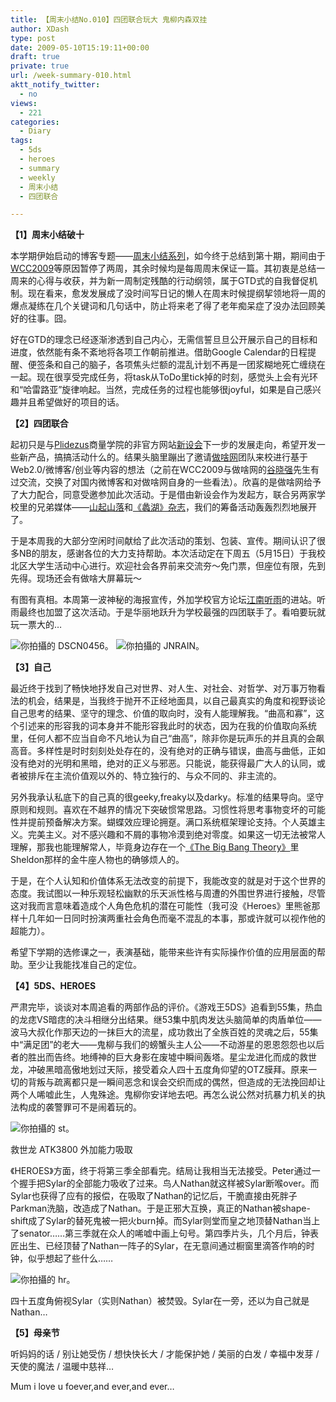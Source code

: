 ```yaml
---
title: 【周末小结No.010】四团联合玩大 鬼柳内森双挂
author: XDash
type: post
date: 2009-05-10T15:19:11+00:00
draft: true
private: true
url: /week-summary-010.html
aktt_notify_twitter:
  - no
views:
  - 221
categories:
  - Diary
tags:
  - 5ds
  - heroes
  - summary
  - weekly
  - 周末小结
  - 四团联合

---
```

**【1】周末小结破十**

本学期伊始启动的博客专题——<a href="http://www.fanbing.net/blog/tag/%e5%91%a8%e6%9c%ab%e5%b0%8f%e7%bb%93" target="_blank">周末小结系列</a>，如今终于总结到第十期，期间由于<a href="http://www.fanbing.net/blog/tag/wcc" target="_blank">WCC2009</a>等原因暂停了两周，其余时候均是每周周末保证一篇。其初衷是总结一周来的心得与收获，并为新一周制定残酷的行动纲领，属于GTD式的自我督促机制。现在看来，愈发发展成了没时间写日记的懒人在周末时候提纲挈领地将一周的爆点凝练在几个关键词和几句话中，防止将来老了得了老年痴呆症了没办法回顾美好的往事。囧。

好在GTD的理念已经逐渐渗透到自己内心，无需信誓旦旦公开展示自己的目标和进度，依然能有条不紊地将各项工作朝前推进。借助Google Calendar的日程提醒、便签条和自己的脑子，各项焦头烂额的混乱计划不再是一团浆糊地死亡缠绕在一起。现在很享受完成任务，将task从ToDo里tick掉的时刻，感觉头上会有光环和“哈雷路亚”旋律响起。当然，完成任务的过程也能够很joyful，如果是自己感兴趣并且希望做好的项目的话。

**<!--more-->【2】四团联合**

起初只是与<a href="http://www.plidezus.net" target="_blank">Plidezus</a>商量学院的非官方网站<a href="http://www.newdesigner.org" target="_blank">新设会</a>下一步的发展走向，希望开发一些新产品，搞搞活动什么的。结果头脑里蹦出了邀请<a href="http://www.zuosa.com" target="_blank">做啥网</a>团队来校进行基于Web2.0/微博客/创业等内容的想法（之前在WCC2009与做啥网的<a href="http://www.guxiaoqiang.com/" target="_blank">谷晓强</a>先生有过交流，交换了对国内微博客和对做啥网自身的一些看法）。欣喜的是做啥网给予了大力配合，同意受邀参加此次活动。于是借由新设会作为发起方，联合另两家学校里的兄弟媒体——<a href="http://www.3736.net" target="_blank">山起山落</a>和<a href="http://www.lihuzine.com" target="_blank">《蠡湖》杂志</a>，我们的筹备活动轰轰烈烈地展开了。

于是本周我的大部分空闲时间献给了此次活动的策划、包装、宣传。期间认识了很多NB的朋友，感谢各位的大力支持帮助。本次活动定在下周五（5月15日）于我校北区大学生活动中心进行。欢迎社会各界前来交流夯～免门票，但座位有限，先到先得。现场还会有做啥大屏幕玩～

有图有真相。本周第一波神秘的海报宣传，外加学校官方论坛<a href="http://www.jnrain.com" target="_blank">江南听雨</a>的进站。听雨最终也加盟了这次活动。于是华丽地跃升为学校最强的四团联手了。看咱要玩就玩一票大的&#8230;

<img decoding="async" src="http://farm4.static.flickr.com/3580/3518059895_5204c33545.jpg?v=0" alt="你拍攝的 DSCN0456。" /> 

<img decoding="async" src="http://farm4.static.flickr.com/3299/3518868286_5d6e60941b.jpg?v=0" alt="你拍攝的 JNRAIN。" /> 

**【3】自己**

最近终于找到了畅快地抒发自己对世界、对人生、对社会、对哲学、对万事万物看法的机会，结果是，当我终于抛开不正经地面具，以自己最真实的角度和视野谈论自己思考的结果、坚守的理念、价值的取向时，没有人能理解我。“曲高和寡”，这个引述来的形容我的词本身并不能形容我此时的状态，因为在我的价值取向系统里，任何人都不应当自命不凡地认为自己“曲高”，除非你是玩声乐的并且真的会飙高音。多样性是时时刻刻处处存在的，没有绝对的正确与错误，曲高与曲低，正如没有绝对的光明和黑暗，绝对的正义与邪恶。只能说，能获得最广大人的认同，或者被排斥在主流价值观以外的、特立独行的、与众不同的、非主流的。

另外我承认私底下的自己真的很geeky,freaky以及darky。标准的结果导向。坚守原则和规则。喜欢在不越界的情况下突破惯常思路。习惯性将思考事物变坏的可能性并提前预备解决方案。蝴蝶效应理论拥趸。满口系统框架理论支持。个人英雄主义。完美主义。对不感兴趣和不屑的事物冷漠到绝对零度。如果这一切无法被常人理解，那我也能理解常人，毕竟身边存在一个<a href="http://www.douban.com/subject/2156528/?i=0" target="_blank">《The Big Bang Theory》</a>里Sheldon那样的金牛座人物也的确够烦人的。

于是，在个人认知和价值体系无法改变的前提下，我能改变的就是对于这个世界的态度。我试图以一种乐观轻松幽默的乐天派性格与周遭的外围世界进行接触，尽管这对我而言意味着造成个人角色危机的潜在可能性（我可没《Heroes》里熊爸那样十几年如一日同时扮演两重社会角色而毫不混乱的本事，那或许就可以视作他的超能力）。

希望下学期的选修课之一，表演基础，能带来些许有实际操作价值的应用层面的帮助。至少让我能找准自己的定位。

**【4】5DS、HEROES**

严肃完毕，谈谈对本周追看的两部作品的评价。《游戏王5DS》追看到55集，热血的龙痣VS暗痣的决斗相继分出结果。继53集中肌肉发达头脑简单的肉盾单位——波马大叔化作那天边的一抹巨大的流星，成功救出了全族百姓的灵魂之后，55集中“满足团”的老大——鬼柳与我们的螃蟹头主人公——不动游星的恩恩怨怨也以后者的胜出而告终。地缚神的巨大身影在废墟中瞬间轰塔。星尘龙进化而成的救世龙，冲破黑暗高傲地划过天际，接受着众人四十五度角仰望的OTZ膜拜。原来一切的背叛与疏离都只是一瞬间恶念和误会交织而成的偶然，但造成的无法挽回却让两个人唏嘘此生，人鬼殊途。鬼柳你安详地去吧。再怎么说公然对抗暴力机关的执法构成的袭警罪可不是闹着玩的。

<img decoding="async" src="http://farm4.static.flickr.com/3396/3518109607_bf06498d30.jpg?v=0" alt="你拍攝的 st。" /> 

救世龙 ATK3800 外加能力吸取

《HEROES》方面，终于将第三季全部看完。结局让我相当无法接受。Peter通过一个握手把Sylar的全部能力吸收了过来。鸟人Nathan就这样被Sylar断喉over。而Sylar也获得了应有的报偿，在吸取了Nathan的记忆后，干脆直接由死胖子Parkman洗脑，改造成了Nathan。于是正邪大互换，真正的Nathan被shape-shift成了Sylar的替死鬼被一把火burn掉。而Sylar则堂而皇之地顶替Nathan当上了senator……第三季就在众人的唏嘘中画上句号。第四季片头，几个月后，钟表匠出生、已经顶替了Nathan一阵子的Sylar，在无意间通过橱窗里滴答作响的时钟，似乎想起了些什么……

<img decoding="async" src="http://farm4.static.flickr.com/3624/3518109641_7eaa6b4e79.jpg?v=0" alt="你拍攝的 hr。" /> 

四十五度角俯视Sylar（实则Nathan）被焚毁。Sylar在一旁，还以为自己就是Nathan&#8230;

**【5】母亲节**

听妈妈的话 / 别让她受伤 / 想快快长大 / 才能保护她 / 美丽的白发 / 幸福中发芽 / 天使的魔法 / 温暖中慈祥&#8230;



Mum i love u foever,and ever,and ever&#8230;